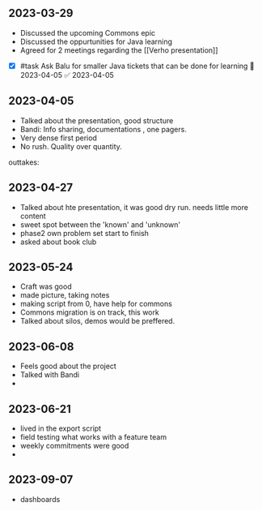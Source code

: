 ## 2023-03-29

* Discussed the upcoming Commons epic
* Discussed the oppurtunities for Java learning
* Agreed for 2 meetings regarding the [[Verho presentation]]

- [x] #task Ask Balu for smaller Java tickets that can be done for learning 📅 2023-04-05 ✅ 2023-04-05

## 2023-04-05

* Talked about the presentation, good structure
* Bandi: Info sharing, documentations , one pagers. 
* Very dense first period
* No rush. Quality over quantity. 


outtakes:

## 2023-04-27

- Talked about hte presentation, it was good dry run. needs little more content
- sweet spot between the 'known' and 'unknown'
- phase2 own problem set start to finish
 - asked about book club

## 2023-05-24

- Craft was good
- made picture, taking notes
- making script from 0, have help for commons
- Commons migration is on track, this work 
- Talked about silos, demos would be preffered.

## 2023-06-08

- Feels good about the project
- Talked with Bandi
- 

## 2023-06-21

- lived in the export script
- field testing what works with a feature team
- weekly commitments were good
- 

## 2023-09-07

- dashboards